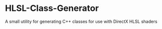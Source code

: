 # HLSL-Class-Generator
A small utility for generating C++ classes for use with DirectX HLSL shaders
